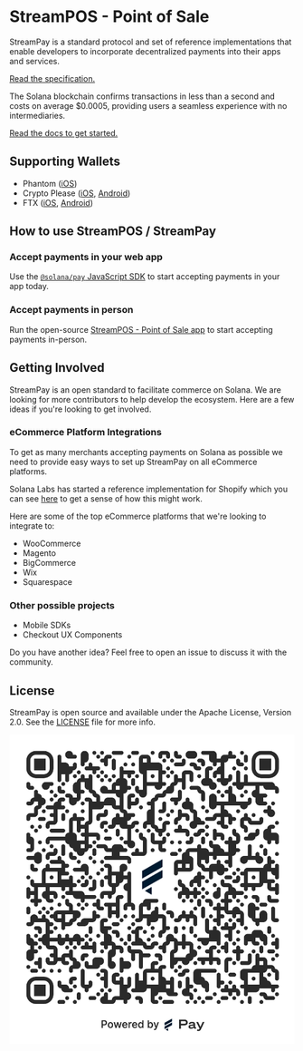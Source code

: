 # StreamPOS - Point of Sale

StreamPay is a standard protocol and set of reference implementations that enable developers to incorporate decentralized payments into their apps and services.

[Read the specification.](SPEC.md)

The Solana blockchain confirms transactions in less than a second and costs on average $0.0005, providing users a seamless experience with no intermediaries.

[Read the docs to get started.](https://docs.solanapay.com)

## Supporting Wallets

* Phantom ([iOS](https://apps.apple.com/us/app/phantom-solana-wallet/id1598432977))
* Crypto Please ([iOS](https://apps.apple.com/us/app/crypto-please/id1559625715), [Android](https://play.google.com/store/apps/details?id=com.pleasecrypto.flutter))
* FTX ([iOS](https://apps.apple.com/us/app/ftx-trade-btc-eth-shib/id1095564685), [Android](https://play.google.com/store/apps/details?id=com.blockfolio.blockfolio))

## How to use StreamPOS / StreamPay

### Accept payments in your web app
Use the [`@solana/pay` JavaScript SDK](https://github.com/vamise/fyfy-pay/blob/master/SPEC.md#memotree/master/core) to start accepting payments in your app today.

### Accept payments in person
Run the open-source [StreamPOS - Point of Sale app](https://stream-pay-point-of-sale.vercel.app/new?recipient=GV11559jEBBXYnVAZkQvVxTb3X7tkWkeFoC5H7jTJs8F&label=Fyfy+Pay) to start accepting payments in-person.

## Getting Involved

StreamPay is an open standard to facilitate commerce on Solana. We are looking for more contributors to help develop the ecosystem. Here are a few ideas if you're looking to get involved.

### eCommerce Platform Integrations
To get as many merchants accepting payments on Solana as possible we need to provide easy ways to set up StreamPay on all eCommerce platforms. 

Solana Labs has started a reference implementation for Shopify which you can see [here](https://github.com/vamise/fyfy-pay/blob/master/SPEC.md#memoblob/shopify/shopify) to get a sense of how this might work.

Here are some of the top eCommerce platforms that we're looking to integrate to:

* WooCommerce
* Magento
* BigCommerce
* Wix
* Squarespace

### Other possible projects
* Mobile SDKs
* Checkout UX Components

Do you have another idea? Feel free to open an issue to discuss it with the community.

## License

StreamPay is open source and available under the Apache License, Version 2.0. See the [LICENSE](./LICENSE) file for more info.

![StreamPay](Fyfy-pay.png)
